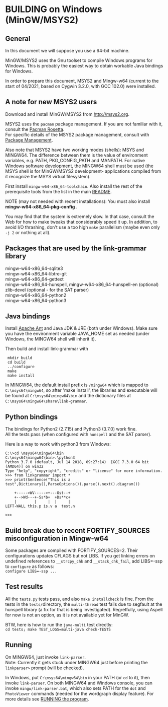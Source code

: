 BUILDING on Windows (MinGW/MSYS2)
=================================

General
-------
In this document we will suppose you use a 64-bit machine.

MinGW/MSYS2 uses the Gnu toolset to compile Windows programs for
Windows.  This is probably the easiest way to obtain workable Java
bindings for Windows.

In order to prepare this document, MSYS2 and Mingw-w64 (current to the start of 04/2021,
based on Cygwin 3.2.0, with GCC 102.0) were installed.

A note for new MSYS2 users
--------------------------
Download and install MinGW/MSYS2 from http://msys2.org.

MSYS2 uses the `pacman` package management. If you are not familiar
with it, consult the
[Pacman Rosetta](https://wiki.archlinux.org/index.php/Pacman/Rosetta).<br>
For specific details of the MSYS2 package management, consult with
[Package Management](https://www.msys2.org/docs/package-management/).

Also note that MSYS2 have two working modes (shells): MSYS and MINGW64.
The difference between them is the value of environment variables, e.g.
PATH, PKG_CONFIG_PATH and MANPATH.  For native Windows software
development, the MINGW64 shell must be used (the MSYS shell is for
MinGW/MSYS2 development- applications compiled from it recognize the MSYS
virtual filesystem).

First install `mingw-w64-x86_64-toolchain`. Also install the rest of the
prerequisite tools from the list in the main
[README](/README.md#building-from-the-github-repository).

NOTE (may not needed with recent installations):
You must also install **mingw-w64-x86_64-pkg-config** .

You may find that the system is extremely slow. In that case, consult the
Web for how to make tweaks that considerably speed it up. In addition, to
avoid I/O thrashing, don't use a too high `make` parallelism (maybe even
only `-j 2` or nothing at all).

Packages that are used by the link-grammar library
--------------------------------------------------

mingw-w64-x86_64-sqlite3<br>
mingw-w64-x86_64-libtre-git<br>
mingw-w64-x86_64-gettext<br>
mingw-w64-x86_64-hunspell, mingw-w64-x86_64-hunspell-en (optional)<br>
zlib-devel (optional - for the SAT parser)<br>
mingw-w64-x86_64-python2<br>
mingw-w64-x86_64-python3<br>

Java bindings
-------------
Install [Apache Ant](ant.apache.org/manual/install.html) and
Java JDK & JRE (both under Windows). Make sure you have
the environment variable JAVA_HOME set as needed (under Windows,
the MINGW64 shell will inherit it).

Then build and install link-grammar with

     mkdir build
     cd build
     ../configure
     make
     make install

In MINGW64, the default install prefix is `/mingw64` which is mapped to
`C:\msys64\mingw64`, so after 'make install', the libraries and executable
will be found at `C:\msys64\mingw64\bin` and the dictionary files at
`C:\msys64\mingw64\share\link-grammar`.


Python bindings
---------------
The bindings for Python2 (2.7.15) and Python3 (3.7.0) work fine.<br>
All the tests pass (when configured with `hunspell` and the SAT parser).

Here is a way to work with python3 from Windows:
```
C:\>cd \msys64\mingw64\bin
C:\msys64\mingw64\bin>.\python3
Python 3.7.0 (default, Jul 14 2018, 09:27:14)  [GCC 7.3.0 64 bit (AMD64)] on win32
Type "help", "copyright", "credits" or "license" for more information.
>>> from linkgrammar import *
>>> print(Sentence("This is a test",Dictionary(),ParseOptions()).parse().next().diagram())

    +----->WV----->+---Ost--+
    +-->Wd---+-Ss*b+  +Ds**c+
    |        |     |  |     |
LEFT-WALL this.p is.v a  test.n

>>>
```

Build break due to recent FORTIFY_SOURCES misconfiguration in Mingw-w64
-----------------------------------------------------------------------
Some packages are compiled with FORTIFY_SOURCES=2. Their configurations updates
CFLAGS but not LIBS. If you get linking errors on undefined references to `__strcpy_chk`
and `__stack_chk_fail`, add LIBS=-ssp to `configure` as follows:<br>
`configure LIBS=-ssp ...`

Test results
------------
All the `tests.py` tests pass, and also `make installcheck` is fine.
From the tests in the `tests/`directory, the `multi-thread` test fails due to segfault
at the hunspell library (a fix for that is being investigated). Regretfully, using
Aspell for now is not an option, as it is not available yet for MinGW.

BTW, here is how to run the `java-multi` test directly:<br>
`cd tests; make TEST_LOGS=multi-java check-TESTS`

Running
-------
On MINGW64, just invoke `link-parser`.<br>
Note: Currently it gets stuck under MINGW64 just before printing the `linkparser>` prompt (will be checked).

In Windows, put `C:\msys64\mingw64\bin` in your PATH (or `cd` to it), then invoke `link-parser`.
On both MINGW64 and Windows console, you can invoke `mingw/link-parser.bat`, which also
sets PATH for the `dot` and `PhotoViewer` commands (needed for the wordgraph display feature).
For more details see [RUNNING the program](/README.md#running-the-program).
